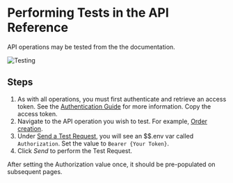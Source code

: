 # Performing Tests in the API Reference
API operations may be tested from the the documentation. 

![Testing](https://api-documentation-assets.s3-us-west-2.amazonaws.com/testing.gif)

## Steps
1. As with all operations, you must first authenticate and retrieve an access token. See the [Authentication Guide](https://runbuggy.docs.stoplight.io/guides/authentication-guide) for
 more information. Copy the access token.
2. Navigate to the API operation you wish to test. For example, [Order creation](https://runbuggy.docs.stoplight.io/reference/orders/orders/createorderusingpost).
3. Under [Send a Test Request](https://runbuggy.docs.stoplight.io/reference/orders/orders/createorderusingpost#send-a-test-request), you will see an $$.env var called `Authorization`. Set the value to `Bearer {Your Token}`.
4. Click *Send* to perform the Test Request.

After setting the Authorization value once, it should be pre-populated on subsequent pages.